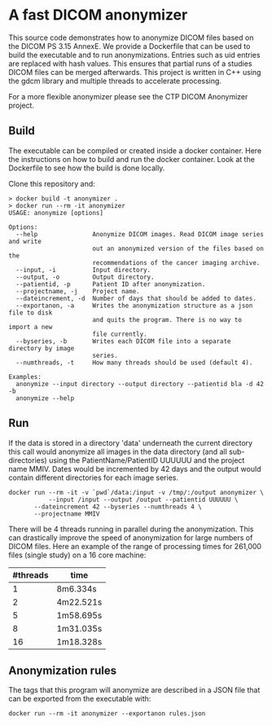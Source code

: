 # A fast DICOM anonymizer

This source code demonstrates how to anonymize DICOM files based on the DICOM PS 3.15 AnnexE. We provide a Dockerfile that can be used to build the executable and to run anonymizations. Entries such as uid entries are replaced with hash values. This ensures that partial runs of a studies DICOM files can be merged afterwards. This project is written in C++ using the gdcm library and multiple threads to accelerate processing.

For a more flexible anonymizer please see the CTP DICOM Anonymizer project.

## Build
The executable can be compiled or created inside a docker container. Here the instructions on how to build and run the docker container. Look at the Dockerfile to see how the build is done locally.

Clone this repository and:
```
> docker build -t anonymizer .
> docker run --rm -it anonymizer
USAGE: anonymize [options]

Options:
  --help               Anonymize DICOM images. Read DICOM image series and write
                       out an anonymized version of the files based on the
                       recommendations of the cancer imaging archive.
  --input, -i          Input directory.
  --output, -o         Output directory.
  --patientid, -p      Patient ID after anonymization.
  --projectname, -j    Project name.
  --dateincrement, -d  Number of days that should be added to dates.
  --exportanon, -a     Writes the anonymization structure as a json file to disk
                       and quits the program. There is no way to import a new
                       file currently.
  --byseries, -b       Writes each DICOM file into a separate directory by image
                       series.
  --numthreads, -t     How many threads should be used (default 4).

Examples:
  anonymize --input directory --output directory --patientid bla -d 42 -b
  anonymize --help
```

## Run

If the data is stored in a directory 'data' underneath the current directory this call would anonymize all
images in the data directory (and all sub-directories) using the PatientName/PatientID UUUUUU and the project
name MMIV. Dates would be incremented by 42 days and the output would contain different directories for each
image series.
```
docker run --rm -it -v `pwd`/data:/input -v /tmp/:/output anonymizer \
           --input /input --output /output --patientid UUUUUU \
	   --dateincrement 42 --byseries --numthreads 4 \
	   --projectname MMIV
```
There will be 4 threads running in parallel during the anonymization. This can drastically improve the speed of
anonymization for large numbers of DICOM files. Here an example of the range of processing times for 261,000 files
(single study) on a 16 core machine:

| #threads  | time |
|---|---|
| 1  | 8m6.334s  |
| 2  | 4m22.521s |
| 5  | 1m58.695s |
| 8  | 1m31.035s |
| 16 | 1m18.328s |


## Anonymization rules

The tags that this program will anonymize are described in a JSON file that can be exported from the executable with:
```
docker run --rm -it anonymizer --exportanon rules.json
```

